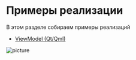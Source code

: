 Примеры реализации 
===================

В этом разделе собираем примеры реализаций

* [ViewModel (Qt/Qml)](../examples/view-model/)

![picture](../data/exemples.png)